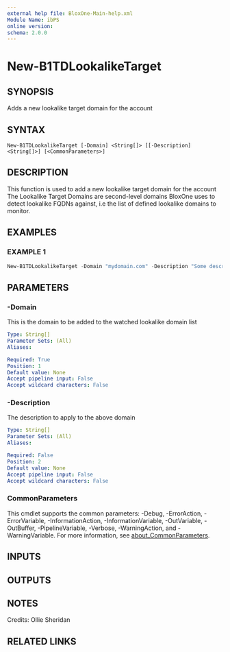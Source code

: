 ```yaml
---
external help file: BloxOne-Main-help.xml
Module Name: ibPS
online version:
schema: 2.0.0
---
```


# New-B1TDLookalikeTarget

## SYNOPSIS
Adds a new lookalike target domain for the account

## SYNTAX

```
New-B1TDLookalikeTarget [-Domain] <String[]> [[-Description] <String[]>] [<CommonParameters>]
```

## DESCRIPTION
This function is used to add a new lookalike target domain for the account
The Lookalike Target Domains are second-level domains BloxOne uses to detect lookalike FQDNs against, i.e the list of defined lookalike domains to monitor.

## EXAMPLES

### EXAMPLE 1
```powershell
New-B1TDLookalikeTarget -Domain "mydomain.com" -Description "Some description.."
```

## PARAMETERS

### -Domain
This is the domain to be added to the watched lookalike domain list

```yaml
Type: String[]
Parameter Sets: (All)
Aliases:

Required: True
Position: 1
Default value: None
Accept pipeline input: False
Accept wildcard characters: False
```

### -Description
The description to apply to the above domain

```yaml
Type: String[]
Parameter Sets: (All)
Aliases:

Required: False
Position: 2
Default value: None
Accept pipeline input: False
Accept wildcard characters: False
```

### CommonParameters
This cmdlet supports the common parameters: -Debug, -ErrorAction, -ErrorVariable, -InformationAction, -InformationVariable, -OutVariable, -OutBuffer, -PipelineVariable, -Verbose, -WarningAction, and -WarningVariable. For more information, see [about_CommonParameters](http://go.microsoft.com/fwlink/?LinkID=113216).

## INPUTS

## OUTPUTS

## NOTES
Credits: Ollie Sheridan

## RELATED LINKS
